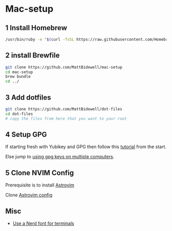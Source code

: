 # Mac-setup

## 1 Install Homebrew

```sh
/usr/bin/ruby -e "$(curl -fsSL https://raw.githubusercontent.com/Homebrew/install/master/install)"
```

## 2 install Brewfile

```sh
git clone https://github.com/MattBidewell/mac-setup
cd mac-setup
brew bundle
cd ../
```

## 3 Add dotfiles

```sh
git clone https://github.com/MattBidewell/dot-files
cd dot-files
# copy the files from here that you want to your root
```

## 4 Setup GPG

If starting fresh with Yubikey and GPG then follow this [tutorial](https://developer.okta.com/blog/2021/07/07/developers-guide-to-gpg) from the start.

Else jump to [using gpg keys on multiple computers](https://developer.okta.com/blog/2021/07/07/developers-guide-to-gpg#use-your-gpg-key-on-multiple-computers).

## 5 Clone NVIM Config

Prerequisite is to install [Astrovim](https://astronvim.com/)

Clone [Astrovim config](https://github.com/MattBidewell/astrovim_config)

## Misc

- [Use a Nerd font for terminals](https://www.nerdfonts.com/)

